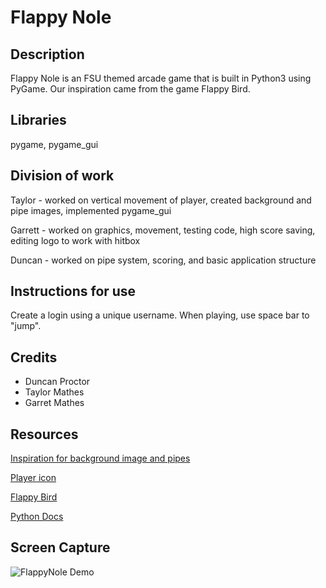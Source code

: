 # Flappy Nole

## Description
Flappy Nole is an FSU themed arcade game that is built in Python3 using PyGame.
Our inspiration came from the game Flappy Bird.

## Libraries
pygame, pygame_gui

## Division of work
Taylor - worked on vertical movement of player, created background and pipe images, implemented pygame_gui 

Garrett - worked on graphics, movement, testing code, high score saving, editing logo to work with hitbox

Duncan - worked on pipe system, scoring, and basic application structure

## Instructions for use
Create a login using a unique username. When playing, use space bar to "jump".

## Credits
- Duncan Proctor
- Taylor Mathes
- Garret Mathes

## Resources
[Inspiration for background image and pipes](https://csw.fsu.edu/100years)

[Player icon](https://upload.wikimedia.org/wikipedia/en/thumb/d/d5/Florida_State_Seminoles_logo.svg/350px-Florida_State_Seminoles_logo.svg.png)

[Flappy Bird](https://flappybird.io/)

[Python Docs](https://docs.python.org/3/)


## Screen Capture

 ![FlappyNole Demo](./readme-assets/demo-video.gif)
